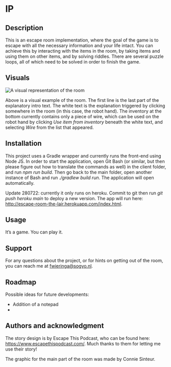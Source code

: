 # IP

## Description
This is an escape room implementation, where the goal of the game is to escape with all the necessary information and your life intact. You can achieve this by interacting with the items in the room, by taking items and using them on other items, and by solving riddles. There are several puzzle loops, all of which need to be solved in order to finish the game.

## Visuals
![A visual representation of the room](https://i.imgur.com/8yHXfHD.png)

Above is a visual example of the room. The first line is the last part of the explanatory intro text. The white text is the explanation triggered by clicking somewhere in the room (in this case, the robot hand). The inventory at the bottom currently contains only a piece of wire, which can be used on the robot hand by clicking _Use item from inventory_ beneath the white text, and selecting _Wire_ from the list that appeared.

## Installation
This project uses a Gradle wrapper and currently runs the front-end using Node JS. In order to start the application, open Git Bash (or similar, but then please figure out how to translate the commands as well) in the client folder, and run _npm run build_. Then go back to the main folder, open another instance of Bash and run _./gradlew build run_. The application will open automatically. 

Update 280722: currently it only runs on heroku. Commit to git then run _git push heroku main_ to deploy a new version. The app will run here: http://escape-room-the-lair.herokuapp.com/index.html.

## Usage
It’s a game. You can play it.

## Support
For any questions about the project, or for hints on getting out of the room, you can reach me at fwieringa@sogyo.nl.

## Roadmap
Possible ideas for future developments:
- Addition of a notepad
- 

## Authors and acknowledgment
The story design is by Escape This Podcast, who can be found here: https://www.escapethispodcast.com/. Much thanks to them for letting me use their story!

The graphic for the main part of the room was made by Connie Sinteur.
